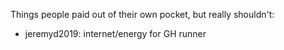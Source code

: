Things people paid out of their own pocket, but really shouldn't:

* jeremyd2019: internet/energy for GH runner
